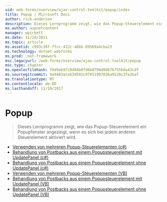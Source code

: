 ```yaml
---
uid: web-forms/overview/ajax-control-toolkit/popup/index
title: Popup | Microsoft Docs
author: rick-anderson
description: Dieses Lernprogramm zeigt, wie das Popup-Steuerelement ein Popupfenster angezeigt, wenn es sich bei jedem anderen Steuerelement aktiviert wird.
ms.author: aspnetcontent
manager: wpickett
ms.date: 11/14/2011
ms.topic: article
ms.assetid: c993c38f-ffcc-412c-a8bb-09569a4cba23
ms.technology: dotnet-webforms
ms.prod: .net-framework
msc.legacyurl: /web-forms/overview/ajax-control-toolkit/popup
msc.type: chapter
ms.openlocfilehash: f0d9ab97c0d04b0fd6b8798d08676755bda43cdf
ms.sourcegitcommit: 9a9483aceb34591c97451997036a9120c3fe2baf
ms.translationtype: MT
ms.contentlocale: de-DE
ms.lasthandoff: 11/10/2017
---
```

<a name="popup"></a>Popup
====================
> Dieses Lernprogramm zeigt, wie das Popup-Steuerelement ein Popupfenster angezeigt, wenn es sich bei jedem anderen Steuerelement aktiviert wird.


- [Verwenden von mehreren Popup-Steuerelementen (c#)](using-multiple-popup-controls-cs.md)
- [Behandlung von Postbacks aus einem Popupsteuerelement mit UpdatePanel (c#)](handling-postbacks-from-a-popup-control-with-an-updatepanel-cs.md)
- [Behandlung von Postbacks aus einem Popupsteuerelement ohne UpdatePanel (c#)](handling-postbacks-from-a-popup-control-without-an-updatepanel-cs.md)
- [Verwenden von mehreren Popup-Steuerelementen (VB)](using-multiple-popup-controls-vb.md)
- [Behandlung von Postbacks aus einem Popupsteuerelement mit UpdatePanel (VB)](handling-postbacks-from-a-popup-control-with-an-updatepanel-vb.md)
- [Behandlung von Postbacks aus einem Popupsteuerelement ohne UpdatePanel (VB)](handling-postbacks-from-a-popup-control-without-an-updatepanel-vb.md)
